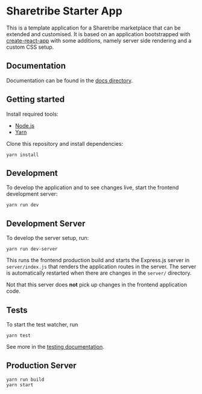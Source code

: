 # Sharetribe Starter App

This is a template application for a Sharetribe marketplace that can
be extended and customised. It is based on an application bootstrapped
with
[create-react-app](https://github.com/facebookincubator/create-react-app) with
some additions, namely server side rendering and a custom CSS setup.

## Documentation

Documentation can be found in the [docs directory](docs/).

## Getting started

Install required tools:

 - [Node.js](https://nodejs.org/)
 - [Yarn](https://yarnpkg.com/)

Clone this repository and install dependencies:

    yarn install

## Development

To develop the application and to see changes live, start the frontend
development server:

    yarn run dev

## Development Server

To develop the server setup, run:

    yarn run dev-server

This runs the frontend production build and starts the Express.js
server in `server/index.js` that renders the application routes in the
server. The server is automatically restarted when there are changes
in the `server/` directory.

Not that this server does **not** pick up changes in the frontend
application code.

## Tests

To start the test watcher, run

    yarn test

See more in the [testing documentation](docs/testing.md).

## Production Server

    yarn run build
    yarn start
